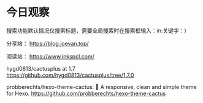 # 今日观察

搜索功能默认情况仅搜索标题，需要全局搜索时在搜索框输入：in:关键字：）  

分享站： https://blog.joevan.top/  

阅读站： https://www.inkspcl.com/  

hygd0813/cactusplus at 1.7  https://github.com/hygd0813/cactusplus/tree/1.7.0  

probberechts/hexo-theme-cactus: :cactus: A responsive, clean and simple theme for Hexo.  https://github.com/probberechts/hexo-theme-cactus  
